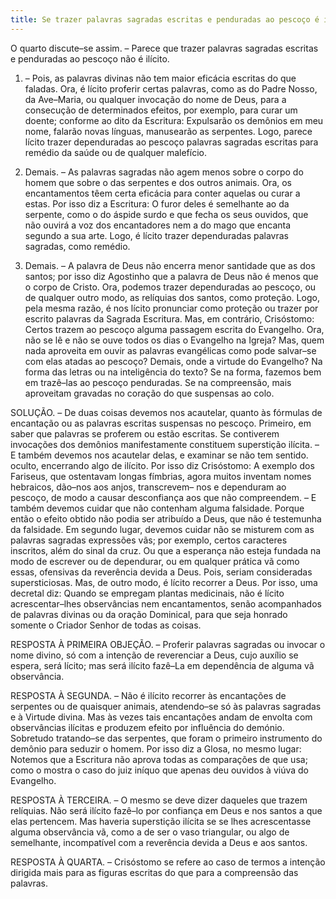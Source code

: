 ```yaml
---
title: Se trazer palavras sagradas escritas e penduradas ao pescoço é ilícito
---
```


O quarto discute–se assim. – Parece que trazer palavras sagradas escritas e penduradas ao pescoço não é ilícito.  

1. – Pois, as palavras divinas não tem maior eficácia escritas do que faladas. Ora, é lícito proferir certas palavras, como as do Padre Nosso, da Ave–Maria, ou qualquer invocação do nome de Deus, para a consecução de determinados efeitos, por exemplo, para curar um doente; conforme ao dito da Escritura: Expulsarão os demônios em meu nome, falarão novas línguas, manusearão as serpentes. Logo, parece lícito trazer dependuradas ao pescoço palavras sagradas escritas para remédio da saúde ou de qualquer malefício. 

2. Demais. – As palavras sagradas não agem menos sobre o corpo do homem que sobre o das serpentes e dos outros animais. Ora, os encantamentos têem certa eficácia para conter aquelas ou curar a estas. Por isso diz a Escritura: O furor deles é semelhante ao da serpente, como o do áspide surdo e que fecha os seus ouvidos, que não ouvirá a voz dos encantadores nem a do mago que encanta segundo a sua arte. Logo, é lícito trazer dependuradas palavras sagradas, como remédio.  

3. Demais. – A palavra de Deus não encerra menor santidade que as dos santos; por isso diz Agostinho que a palavra de Deus não é menos que o corpo de Cristo. Ora, podemos trazer dependuradas ao pescoço, ou de qualquer outro modo, as relíquias dos santos, como proteção. Logo, pela mesma razão, é nos lícito pronunciar como proteção ou trazer por escrito palavras da Sagrada Escritura.  Mas, em contrário, Crisóstomo: Certos trazem ao pescoço alguma passagem escrita do Evangelho. Ora, não se lê e não se ouve todos os dias o Evangelho na Igreja? Mas, quem nada aproveita em ouvir as palavras evangélicas como pode salvar–se com elas atadas ao pescoço? Demais, onde a virtude do Evangelho? Na forma das letras ou na inteligência do texto? Se na forma, fazemos bem em trazê–las ao pescoço penduradas. Se na compreensão, mais aproveitam gravadas no coração do que suspensas ao colo.  

SOLUÇÃO. – De duas coisas devemos nos acautelar, quanto às fórmulas de encantação ou as palavras escritas suspensas no pescoço.  Primeiro, em saber que palavras se proferem ou estão escritas. Se contiverem invocações dos demônios manifestamente constituem superstição ilícita. – E também devemos nos acautelar delas, e examinar se não tem sentido. oculto, encerrando algo de ilícito. Por isso diz Crisóstomo: A exemplo dos Fariseus, que ostentavam longas fímbrias, agora muitos inventam nomes hebraicos, dão–nos aos anjos, transcrevem– nos e dependuram ao pescoço, de modo a causar desconfiança aos que não compreendem. – E também devemos cuidar que não contenham alguma falsidade. Porque então o efeito obtido não podia ser atribuído a Deus, que não é testemunha da falsidade.  Em segundo lugar, devemos cuidar não se misturem com as palavras sagradas expressões vãs; por exemplo, certos caracteres inscritos, além do sinal da cruz. Ou que a esperança não esteja fundada na modo de escrever ou de dependurar, ou em qualquer prática vã como essas, ofensivas da reverência devida a Deus. Pois, seriam consideradas supersticiosas.  Mas, de outro modo, é lícito recorrer a Deus. Por isso, uma decretal diz: Quando se empregam plantas medicinais, não é lícito acrescentar–lhes observâncias nem encantamentos, senão acompanhados de palavras divinas ou da oração Dominical, para que seja honrado somente o Criador Senhor de todas as coisas.  

RESPOSTA À PRIMEIRA OBJEÇÃO. – Proferir palavras sagradas ou invocar o nome divino, só com a intenção de reverenciar a Deus, cujo auxílio se espera, será lícito; mas será ilícito fazê–La em dependência de alguma vã observância.  

RESPOSTA À SEGUNDA. – Não é ilícito recorrer às encantações de serpentes ou de quaisquer animais, atendendo–se só às palavras sagradas e à Virtude divina. Mas às vezes tais encantações andam de envolta com observâncias ilícitas e produzem efeito por influência do demónio. Sobretudo tratando–se das serpentes, que foram o primeiro instrumento do demônio para seduzir o homem. Por isso diz a Glosa, no mesmo lugar: Notemos que a Escritura não aprova todas as comparações de que usa; como o mostra o caso do juiz iníquo que apenas deu ouvidos à viúva do Evangelho. 

RESPOSTA À TERCEIRA. – O mesmo se deve dizer daqueles que trazem relíquias. Não será ilícito fazê–lo por confiança em Deus e nos santos a que elas pertencem. Mas haveria superstição ilícita se se lhes acrescentasse alguma observância vã, como a de ser o vaso triangular, ou algo de semelhante, incompatível com a reverência devida a Deus e aos santos.  

RESPOSTA À QUARTA. – Crisóstomo se refere ao caso de termos a intenção dirigida mais para as figuras escritas do que para a compreensão das palavras.